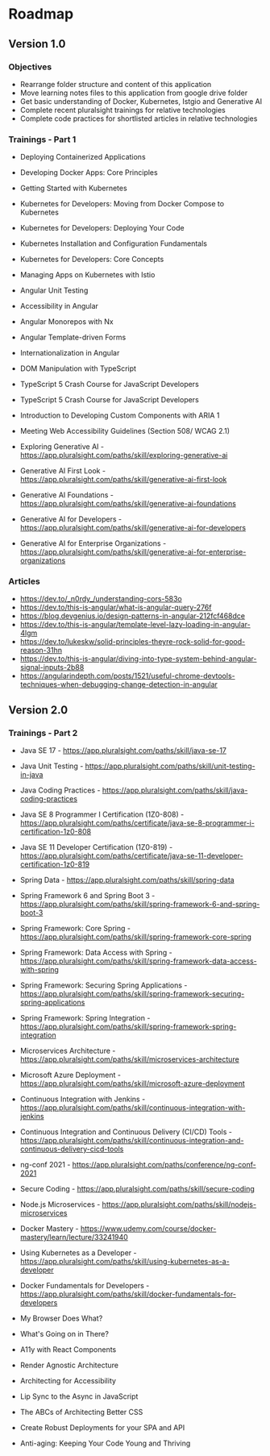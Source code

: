 # Roadmap

## Version 1.0

### Objectives

- Rearrange folder structure and content of this application
- Move learning notes files to this application from google drive folder
- Get basic understanding of Docker, Kubernetes, Istgio and Generative AI
- Complete recent pluralsight trainings for relative technologies
- Complete code practices for shortlisted articles in relative technologies

### Trainings - Part 1

- Deploying Containerized Applications
- Developing Docker Apps: Core Principles

- Getting Started with Kubernetes
- Kubernetes for Developers: Moving from Docker Compose to Kubernetes
- Kubernetes for Developers: Deploying Your Code
- Kubernetes Installation and Configuration Fundamentals
- Kubernetes for Developers: Core Concepts
- Managing Apps on Kubernetes with Istio

- Angular Unit Testing
- Accessibility in Angular
- Angular Monorepos with Nx
- Angular Template-driven Forms
- Internationalization in Angular
- DOM Manipulation with TypeScript
- TypeScript 5 Crash Course for JavaScript Developers
- TypeScript 5 Crash Course for JavaScript Developers
- Introduction to Developing Custom Components with ARIA 1
- Meeting Web Accessibility Guidelines (Section 508/ WCAG 2.1)

- Exploring Generative AI - <https://app.pluralsight.com/paths/skill/exploring-generative-ai>
- Generative AI First Look - <https://app.pluralsight.com/paths/skill/generative-ai-first-look>
- Generative AI Foundations - <https://app.pluralsight.com/paths/skill/generative-ai-foundations>
- Generative AI for Developers - <https://app.pluralsight.com/paths/skill/generative-ai-for-developers>
- Generative AI for Enterprise Organizations - <https://app.pluralsight.com/paths/skill/generative-ai-for-enterprise-organizations>

### Articles

- <https://dev.to/_n0rdy_/understanding-cors-583o>
- <https://dev.to/this-is-angular/what-is-angular-query-276f>
- <https://blog.devgenius.io/design-patterns-in-angular-212fcf468dce>
- <https://dev.to/this-is-angular/template-level-lazy-loading-in-angular-4lgm>
- <https://dev.to/lukeskw/solid-principles-theyre-rock-solid-for-good-reason-31hn>
- <https://dev.to/this-is-angular/diving-into-type-system-behind-angular-signal-inputs-2b88>
- <https://angularindepth.com/posts/1521/useful-chrome-devtools-techniques-when-debugging-change-detection-in-angular>

## Version 2.0

### Trainings - Part 2

- Java SE 17 - <https://app.pluralsight.com/paths/skill/java-se-17>
- Java Unit Testing - <https://app.pluralsight.com/paths/skill/unit-testing-in-java>
- Java Coding Practices - <https://app.pluralsight.com/paths/skill/java-coding-practices>
- Java SE 8 Programmer I Certification (1Z0-808) - <https://app.pluralsight.com/paths/certificate/java-se-8-programmer-i-certification-1z0-808>
- Java SE 11 Developer Certification (1Z0-819) - <https://app.pluralsight.com/paths/certificate/java-se-11-developer-certification-1z0-819>

- Spring Data - <https://app.pluralsight.com/paths/skill/spring-data>
- Spring Framework 6 and Spring Boot 3 - <https://app.pluralsight.com/paths/skill/spring-framework-6-and-spring-boot-3>
- Spring Framework: Core Spring - <https://app.pluralsight.com/paths/skill/spring-framework-core-spring>
- Spring Framework: Data Access with Spring - <https://app.pluralsight.com/paths/skill/spring-framework-data-access-with-spring>
- Spring Framework: Securing Spring Applications - <https://app.pluralsight.com/paths/skill/spring-framework-securing-spring-applications>
- Spring Framework: Spring Integration - <https://app.pluralsight.com/paths/skill/spring-framework-spring-integration>

- Microservices Architecture - <https://app.pluralsight.com/paths/skill/microservices-architecture>
- Microsoft Azure Deployment - <https://app.pluralsight.com/paths/skill/microsoft-azure-deployment>

- Continuous Integration with Jenkins - <https://app.pluralsight.com/paths/skill/continuous-integration-with-jenkins>
- Continuous Integration and Continuous Delivery (CI/CD) Tools - <https://app.pluralsight.com/paths/skill/continuous-integration-and-continuous-delivery-cicd-tools>

- ng-conf 2021 - <https://app.pluralsight.com/paths/conference/ng-conf-2021>
- Secure Coding - <https://app.pluralsight.com/paths/skill/secure-coding>
- Node.js Microservices - <https://app.pluralsight.com/paths/skill/nodejs-microservices>

- Docker Mastery - <https://www.udemy.com/course/docker-mastery/learn/lecture/33241940>
- Using Kubernetes as a Developer - <https://app.pluralsight.com/paths/skill/using-kubernetes-as-a-developer>
- Docker Fundamentals for Developers - <https://app.pluralsight.com/paths/skill/docker-fundamentals-for-developers>

- My Browser Does What?
- What's Going on in There?
- A11y with React Components
- Render Agnostic Architecture
- Architecting for Accessibility
- Lip Sync to the Async in JavaScript
- The ABCs of Architecting Better CSS
- Create Robust Deployments for your SPA and API
- Anti-aging: Keeping Your Code Young and Thriving
